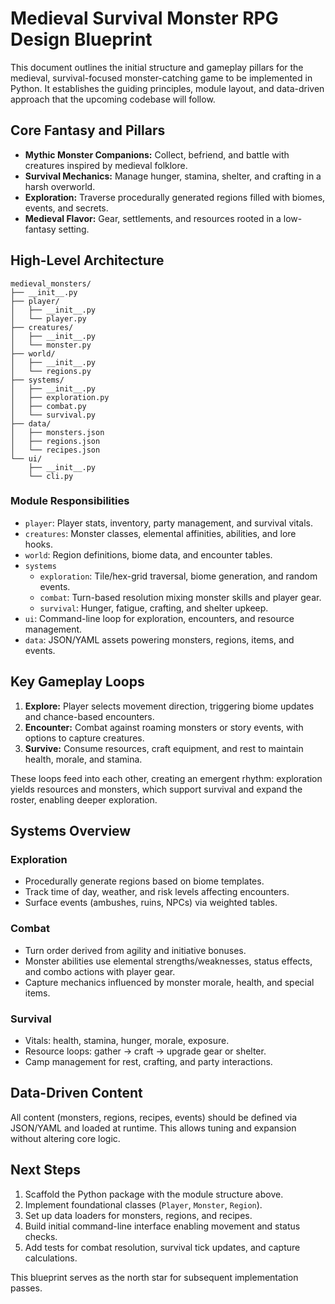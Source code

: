# Medieval Survival Monster RPG Design Blueprint

This document outlines the initial structure and gameplay pillars for the medieval, survival-focused monster-catching game to be implemented in Python. It establishes the guiding principles, module layout, and data-driven approach that the upcoming codebase will follow.

## Core Fantasy and Pillars
- **Mythic Monster Companions:** Collect, befriend, and battle with creatures inspired by medieval folklore.
- **Survival Mechanics:** Manage hunger, stamina, shelter, and crafting in a harsh overworld.
- **Exploration:** Traverse procedurally generated regions filled with biomes, events, and secrets.
- **Medieval Flavor:** Gear, settlements, and resources rooted in a low-fantasy setting.

## High-Level Architecture
```
medieval_monsters/
├── __init__.py
├── player/
│   ├── __init__.py
│   └── player.py
├── creatures/
│   ├── __init__.py
│   └── monster.py
├── world/
│   ├── __init__.py
│   └── regions.py
├── systems/
│   ├── __init__.py
│   ├── exploration.py
│   ├── combat.py
│   └── survival.py
├── data/
│   ├── monsters.json
│   ├── regions.json
│   └── recipes.json
└── ui/
    ├── __init__.py
    └── cli.py
```

### Module Responsibilities
- `player`: Player stats, inventory, party management, and survival vitals.
- `creatures`: Monster classes, elemental affinities, abilities, and lore hooks.
- `world`: Region definitions, biome data, and encounter tables.
- `systems`
  - `exploration`: Tile/hex-grid traversal, biome generation, and random events.
  - `combat`: Turn-based resolution mixing monster skills and player gear.
  - `survival`: Hunger, fatigue, crafting, and shelter upkeep.
- `ui`: Command-line loop for exploration, encounters, and resource management.
- `data`: JSON/YAML assets powering monsters, regions, items, and events.

## Key Gameplay Loops
1. **Explore:** Player selects movement direction, triggering biome updates and chance-based encounters.
2. **Encounter:** Combat against roaming monsters or story events, with options to capture creatures.
3. **Survive:** Consume resources, craft equipment, and rest to maintain health, morale, and stamina.

These loops feed into each other, creating an emergent rhythm: exploration yields resources and monsters, which support survival and expand the roster, enabling deeper exploration.

## Systems Overview
### Exploration
- Procedurally generate regions based on biome templates.
- Track time of day, weather, and risk levels affecting encounters.
- Surface events (ambushes, ruins, NPCs) via weighted tables.

### Combat
- Turn order derived from agility and initiative bonuses.
- Monster abilities use elemental strengths/weaknesses, status effects, and combo actions with player gear.
- Capture mechanics influenced by monster morale, health, and special items.

### Survival
- Vitals: health, stamina, hunger, morale, exposure.
- Resource loops: gather → craft → upgrade gear or shelter.
- Camp management for rest, crafting, and party interactions.

## Data-Driven Content
All content (monsters, regions, recipes, events) should be defined via JSON/YAML and loaded at runtime. This allows tuning and expansion without altering core logic.

## Next Steps
1. Scaffold the Python package with the module structure above.
2. Implement foundational classes (`Player`, `Monster`, `Region`).
3. Set up data loaders for monsters, regions, and recipes.
4. Build initial command-line interface enabling movement and status checks.
5. Add tests for combat resolution, survival tick updates, and capture calculations.

This blueprint serves as the north star for subsequent implementation passes.
